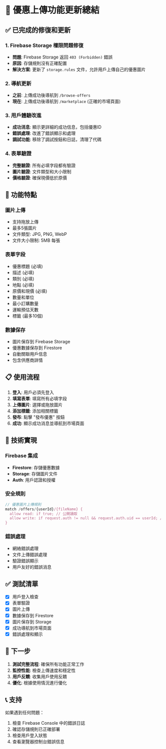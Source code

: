 # 🎉 優惠上傳功能更新總結

## **✅ 已完成的修復和更新**

### **1. Firebase Storage 權限問題修復**
- **問題**: Firebase Storage 返回 `403 (Forbidden)` 錯誤
- **原因**: 存儲規則沒有正確配置
- **解決方案**: 更新了 `storage.rules` 文件，允許用戶上傳自己的優惠圖片

### **2. 導航更新**
- **之前**: 上傳成功後導航到 `/browse-offers`
- **現在**: 上傳成功後導航到 `/marketplace` (正確的市場頁面)

### **3. 用戶體驗改進**
- **成功消息**: 顯示更詳細的成功信息，包括優惠ID
- **錯誤處理**: 改進了錯誤顯示和處理
- **調試功能**: 移除了調試按鈕和日誌，清理了代碼

### **4. 表單驗證**
- **完整驗證**: 所有必填字段都有驗證
- **圖片驗證**: 文件類型和大小限制
- **價格驗證**: 確保現價低於原價

## **🚀 功能特點**

### **圖片上傳**
- 支持拖放上傳
- 最多5張圖片
- 文件類型: JPG, PNG, WebP
- 文件大小限制: 5MB 每張

### **表單字段**
- 優惠標題 (必填)
- 描述 (必填)
- 類別 (必填)
- 地點 (必填)
- 原價和現價 (必填)
- 數量和單位
- 最小訂購數量
- 運輸預估天數
- 標籤 (最多10個)

### **數據保存**
- 圖片保存到 Firebase Storage
- 優惠數據保存到 Firestore
- 自動關聯用戶信息
- 包含供應商詳情

## **📋 使用流程**

1. **登入**: 用戶必須先登入
2. **填寫表單**: 填寫所有必填字段
3. **上傳圖片**: 選擇或拖放圖片
4. **添加標籤**: 添加相關標籤
5. **發布**: 點擊 "發布優惠" 按鈕
6. **成功**: 顯示成功消息並導航到市場頁面

## **🔧 技術實現**

### **Firebase 集成**
- **Firestore**: 存儲優惠數據
- **Storage**: 存儲圖片文件
- **Auth**: 用戶認證和授權

### **安全規則**
```javascript
// 優惠圖片上傳規則
match /offers/{userId}/{fileName} {
  allow read: if true; // 公開讀取
  allow write: if request.auth != null && request.auth.uid == userId; // 認證用戶可寫入
}
```

### **錯誤處理**
- 網絡錯誤處理
- 文件上傳錯誤處理
- 驗證錯誤顯示
- 用戶友好的錯誤消息

## **✅ 測試清單**

- [x] 用戶登入檢查
- [x] 表單驗證
- [x] 圖片上傳
- [x] 數據保存到 Firestore
- [x] 圖片保存到 Storage
- [x] 成功導航到市場頁面
- [x] 錯誤處理和顯示

## **🎯 下一步**

1. **測試完整流程**: 確保所有功能正常工作
2. **監控性能**: 檢查上傳速度和穩定性
3. **用戶反饋**: 收集用戶使用反饋
4. **優化**: 根據使用情況進行優化

## **📞 支持**

如果遇到任何問題：
1. 檢查 Firebase Console 中的錯誤日誌
2. 確認存儲規則已正確部署
3. 檢查用戶登入狀態
4. 查看瀏覽器控制台錯誤信息 